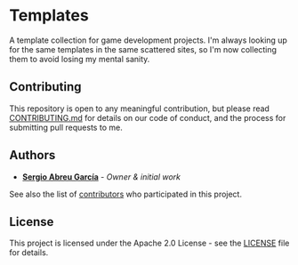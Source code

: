 # Templates
A template collection for game development projects. I'm always looking
up for the same templates in the same scattered sites, so I'm now collecting them
to avoid losing my mental sanity.

## Contributing

This repository is open to any meaningful contribution, but please read
[CONTRIBUTING.md](CONTRIBUTING.md) for details on our code of conduct, and
the process for submitting pull requests to me.

## Authors

* **[Sergio Abreu García](https://sergioabreu.me)** - *Owner & initial work*

See also the list of [contributors](https://github.com/sergioabreu-g/templates/contributors) who participated in this project.

## License

This project is licensed under the Apache 2.0 License - see the [LICENSE](LICENSE) file for details.
